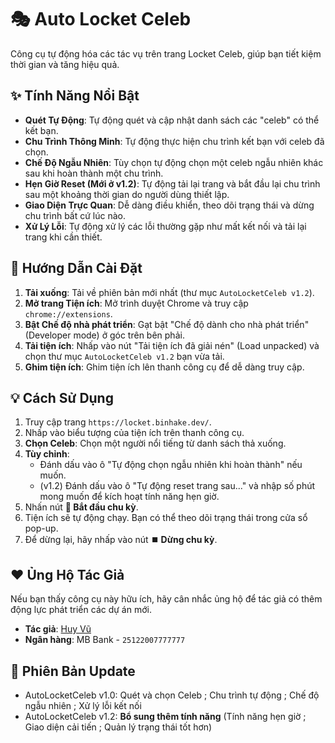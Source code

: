 # 🎭 Auto Locket Celeb

Công cụ tự động hóa các tác vụ trên trang Locket Celeb, giúp bạn tiết kiệm thời gian và tăng hiệu quả.

## ✨ Tính Năng Nổi Bật

- **Quét Tự Động**: Tự động quét và cập nhật danh sách các "celeb" có thể kết bạn.
- **Chu Trình Thông Minh**: Tự động thực hiện chu trình kết bạn với celeb đã chọn.
- **Chế Độ Ngẫu Nhiên**: Tùy chọn tự động chọn một celeb ngẫu nhiên khác sau khi hoàn thành một chu trình.
- **Hẹn Giờ Reset (Mới ở v1.2)**: Tự động tải lại trang và bắt đầu lại chu trình sau một khoảng thời gian do người dùng thiết lập.
- **Giao Diện Trực Quan**: Dễ dàng điều khiển, theo dõi trạng thái và dừng chu trình bất cứ lúc nào.
- **Xử Lý Lỗi**: Tự động xử lý các lỗi thường gặp như mất kết nối và tải lại trang khi cần thiết.

## 🚀 Hướng Dẫn Cài Đặt

1.  **Tải xuống**: Tải về phiên bản mới nhất (thư mục `AutoLocketCeleb v1.2`).
2.  **Mở trang Tiện ích**: Mở trình duyệt Chrome và truy cập `chrome://extensions`.
3.  **Bật Chế độ nhà phát triển**: Gạt bật "Chế độ dành cho nhà phát triển" (Developer mode) ở góc trên bên phải.
4.  **Tải tiện ích**: Nhấp vào nút "Tải tiện ích đã giải nén" (Load unpacked) và chọn thư mục `AutoLocketCeleb v1.2` bạn vừa tải.
5.  **Ghim tiện ích**: Ghim tiện ích lên thanh công cụ để dễ dàng truy cập.

## 💡 Cách Sử Dụng

1.  Truy cập trang `https://locket.binhake.dev/`.
2.  Nhấp vào biểu tượng của tiện ích trên thanh công cụ.
3.  **Chọn Celeb**: Chọn một người nổi tiếng từ danh sách thả xuống.
4.  **Tùy chỉnh**:
    -   Đánh dấu vào ô "Tự động chọn ngẫu nhiên khi hoàn thành" nếu muốn.
    -   (v1.2) Đánh dấu vào ô "Tự động reset trang sau..." và nhập số phút mong muốn để kích hoạt tính năng hẹn giờ.
5.  Nhấn nút **🚀 Bắt đầu chu kỳ**.
6.  Tiện ích sẽ tự động chạy. Bạn có thể theo dõi trạng thái trong cửa sổ pop-up.
7.  Để dừng lại, hãy nhấp vào nút **⏹️ Dừng chu kỳ**.

## ❤️ Ủng Hộ Tác Giả

Nếu bạn thấy công cụ này hữu ích, hãy cân nhắc ủng hộ để tác giả có thêm động lực phát triển các dự án mới.

-   **Tác giả**: [Huy Vũ](https://beacons.ai/huyvu2512)
-   **Ngân hàng**: MB Bank - `25122007777777`

## 📄 Phiên Bản Update

- AutoLocketCeleb v1.0: Quét và chọn Celeb ; Chu trình tự động ; Chế độ ngẫu nhiên ; Xử lý lỗi kết nối
- AutoLocketCeleb v1.2: **Bổ sung thêm tính năng** (Tính năng hẹn giờ ; Giao diện cải tiến ; Quản lý trạng thái tốt hơn)
